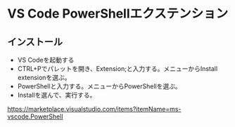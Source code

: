 ﻿# VS Code PowerShellエクステンション

## インストール

- VS Codeを起動する
- CTRL+Pでパレットを開き、Extension;と入力する。メニューからInstall extensionを選ぶ。
- PowerShellと入力する。メニューからPowerShellを選ぶ。
- Installを選んで、実行する。

https://marketplace.visualstudio.com/items?itemName=ms-vscode.PowerShell
